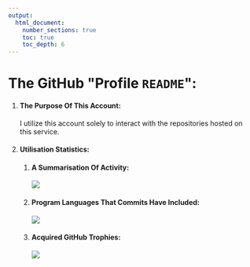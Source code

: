 ```yaml
---
output:
  html_document:
    number_sections: true
    toc: true
    toc_depth: 6
---
```


<!--
	<h4>
		Citation
	</h4>
	<a href="https://github.com/microsoft/vscode/issues/216834#issue-2366955483:~:text=Lower%2Dcase%20d%20starting%20%3C!docType%3E%20HTML%20tag%20causes%20it%20to%20render%20in%20the%20Markdown%20previewer.">
		GitHub Issue
	</a>
-->
<!--
	<h4>
		Citation
	</h4>
	<a href="https://talk.commonmark.org/t/should-md-containing-html-tags-be-wrapped-in-html/4681?u=rokejulianlockhart#:~:text=Should%20MD%20containing%20HTML%20tags%20be%20wrapped%20in%20%60%3Chtml%3E%60?">
		<code>
			talk.commonmark.org/t/should-md-containing-html-tags-be-wrapped-in-html/4681
		</code>
	</a>
-->
<!--
	<h4>
		Information
	</h4>
	<a href="https://gitlab.com/gitlab-org/gitlab/-/issues/462208#:~:text=GitLab%20Duo%20Chat-,Render%20disallowed%20HTML%20tags%20in%20the%20Markdown%20preview%20pane%20as%20code.,-Edit">
		<code>gitlab.com/gitlab-org/gitlab/-/issues/462208</code> prevents this from being rendered in GitLab.
	</a>
-->

# The GitHub "Profile `README`":

<ol>
	<li>
		<h4>
			The Purpose Of This Account:
		</h4>
		<p>
			I utilize this account solely to interact with the repositories hosted on this service.
		</p>
	</li>
	<li>
		<h4>
			Utilisation Statistics:
		</h4>
		<ol>
			<li>
				<h4>
					A Summarisation Of Activity:
				</h4>
				<img src="https://github-readme-stats.vercel.app/api?username=rokejulianlockhart&theme=transparent&hide_border=true&include_all_commits=true&count_private=true#:~:text=Total%20PRs:%2051-,Total%20Issues:,-1.5k%20Contributed%20to">
			</li>
			<li>
				<h4>
					Program Languages That Commits Have Included:
				</h4>
				<img src="https://github-readme-stats.vercel.app/api/top-langs/?username=RokeJulianLockhart&theme=transparent&hide_border=true&include_all_commits=false&count_private=false&layout=compact#:~:text=Most%20Used%20Languages,-Python%2091.09%25%20Cython">
			</li>
			<li>
				<h4>
					Acquired GitHub Trophies:
				</h4>
				<img src="https://github-profile-trophy.vercel.app/?username=RokeJulianLockhart&theme=default&no-frame=false&no-bg=true&margin-w=4#:~:text=S%20S%20S-,Issues,-God%20Issuer%201.5kpt">
				<!--
					<table>
						<tbody>
							<li>
								<h4>
									Information
								</h4>
								<a href="https://github.com/anuraghazra/github-readme-stats/issues/3613#issue-2100699842:~:text=New%20issue-,Trophies%20Card,-%233613">
									GitHub FR
								</a>
							</li>
						</tbody>
					</table>
				-->
				</li>
				<!--
					<li>
						<h4>
							Visitation
						</h4>
						<a href="https://visitcount.itsvg.in/#:~:text=Donate-,PRO%20VISIT%20COUNTER,-More%20than%20just">
							<img src="https://visitcount.itsvg.in/api?id=RokeJulianLockhart&label=Profile%20Views&color=12&icon=0&pretty=false#:~:text=Profile%20Views,-9745">
						</a>
							<template class="comment">
								<table>
									<tbody>
										<li>
											<h4>
												Citation
											</h4>
												<a href="https://stackoverflow.com/revisions/3311065/1#:~:text=So%20any%20tags%20that%20you%20have%20with%20/%3E%20must%20be%20changed%20to%20remove%20the%20forward%20slash%20to%20be%20HTML%20conformant.">
													GitHub ReadMe Statistics Addition Request
												</a>
										</li>
									</tbody>
								</table>
							</template>
					<template class="comment">
						<table>
							<tbody>
								<li>
									<h4>
										Information
									</h4>
										<ol>
											<li>
												<a href="https://github.com/VishwaGauravIn/visit-count-pro/issues/12#issue-2322046594:~:text=%5BBug%5D-,Doesn't%20render.,-%2312">
													Rendering Bug Report
												</a>
											</li>
											<li>
												<a href="https://github.com/anuraghazra/github-readme-stats/issues/3614#issue-2100703035:~:text=New%20issue-,Visitation%20Card,-%233614">
													GitHub ReadMe Statistics Addition Request
												</a>
											</li>
											<li>
												<a href="https://github.com/VishwaGauravIn/visit-count-pro/issues/8#issue-2106166210:~:text=%5BEnhancement%5D-,Transparent/native%20theme.,-%238">
													1st-Party Request for Transparency
												</a>
											</li>
										</ol>
								</li>
							</tbody>
						</table>
					</template>
				</li>
			-->
		</ol>
	</li>
</ol>
